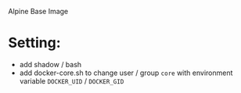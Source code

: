 Alpine Base Image

# Setting:
  - add shadow / bash
  - add docker-core.sh to change user / group `core` with environment variable `DOCKER_UID` / `DOCKER_GID`
